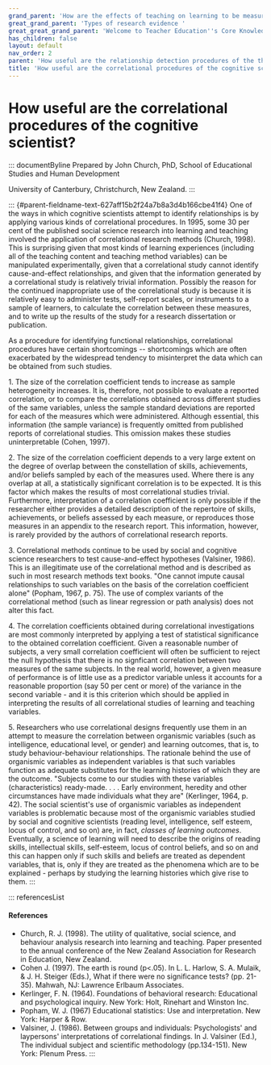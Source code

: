 ```yaml
---
grand_parent: 'How are the effects of teaching on learning to be measured? '
great_grand_parent: 'Types of research evidence '
great_great_grand_parent: 'Welcome to Teacher Education''s Core Knowledge and Skills.'
has_children: false
layout: default
nav_order: 2
parent: 'How useful are the relationship detection procedures of the three main approaches? '
title: 'How useful are the correlational procedures of the cognitive scientist? '
---
```

# How useful are the correlational procedures of the cognitive scientist? 


::: documentByline
Prepared by John Church, PhD, School of Educational Studies and Human
Development

University of Canterbury, Christchurch, New Zealand.
:::

::: {#parent-fieldname-text-627aff15b2f24a7b8a3d4b166cbe41f4}
One of the ways in which cognitive scientists attempt to identify
relationships is by applying various kinds of correlational procedures.
In 1995, some 30 per cent of the published social science research into
learning and teaching involved the application of correlational research
methods (Church, 1998). This is surprising given that most kinds of
learning experiences (including all of the teaching content and teaching
method variables) can be manipulated experimentally, given that a
correlational study cannot identify cause-and-effect relationships, and
given that the information generated by a correlational study is
relatively trivial information. Possibly the reason for the continued
inappropriate use of the correlational study is because it is relatively
easy to administer tests, self-report scales, or instruments to a sample
of learners, to calculate the correlation between these measures, and to
write up the results of the study for a research dissertation or
publication.

As a procedure for identifying functional relationships, correlational
procedures have certain shortcomings -- shortcomings which are often
exacerbated by the widespread tendency to misinterpret the data which
can be obtained from such studies.

1\. The size of the correlation coefficient tends to increase as sample
heterogeneity increases. It is, therefore, not possible to evaluate a
reported correlation, or to compare the correlations obtained across
different studies of the same variables, unless the sample standard
deviations are reported for each of the measures which were
administered. Although essential, this information (the sample variance)
is frequently omitted from published reports of correlational studies.
This omission makes these studies uninterpretable (Cohen, 1997).

2\. The size of the correlation coefficient depends to a very large
extent on the degree of overlap between the constellation of skills,
achievements, and/or beliefs sampled by each of the measures used. Where
there is any overlap at all, a statistically significant correlation is
to be expected. It is this factor which makes the results of most
correlational studies trivial. Furthermore, interpretation of a
correlation coefficient is only possible if the researcher either
provides a detailed description of the repertoire of skills,
achievements, or beliefs assessed by each measure, or reproduces those
measures in an appendix to the research report. This information,
however, is rarely provided by the authors of correlational research
reports.

3\. Correlational methods continue to be used by social and cognitive
science researchers to test cause-and-effect hypotheses (Valsiner,
1986). This is an illegitimate use of the correlational method and is
described as such in most research methods text books. "One cannot
impute causal relationships to such variables on the basis of the
correlation coefficient alone" (Popham, 1967, p. 75). The use of complex
variants of the correlational method (such as linear regression or path
analysis) does not alter this fact.

4\. The correlation coefficients obtained during correlational
investigations are most commonly interpreted by applying a test of
statistical significance to the obtained correlation coefficient. Given
a reasonable number of subjects, a very small correlation coefficient
will often be sufficient to reject the null hypothesis that there is no
signficant correlation between two measures of the same subjects. In the
real world, however, a given measure of performance is of little use as
a predictor variable unless it accounts for a reasonable proportion (say
50 per cent or more) of the variance in the second variable - and it is
this criterion which should be applied in interpreting the results of
all correlational studies of learning and teaching variables.

5\. Researchers who use correlational designs frequently use them in an
attempt to measure the correlation between organismic variables (such as
intelligence, educational level, or gender) and learning outcomes, that
is, to study behaviour-behaviour relationships. The rationale behind the
use of organismic variables as independent variables is that such
variables function as adequate substitutes for the learning histories of
which they are the outcome. "Subjects come to our studies with these
variables (characteristics) ready-made. . . . Early environment,
heredity and other circumstances have made individuals what they are"
(Kerlinger, 1964, p. 42). The social scientist\'s use of organismic
variables as independent variables is problematic because most of the
organismic variables studied by social and cognitive scientists (reading
level, intelligence, self esteem, locus of control, and so on) are, in
fact, *classes of learning outcomes*. Eventually, a science of learning
will need to describe the origins of reading skills, intellectual
skills, self-esteem, locus of control beliefs, and so on and this can
happen only if such skills and beliefs are treated as dependent
variables, that is, only if they are treated as the phenomena which are
to be explained - perhaps by studying the learning histories which give
rise to them.
:::

::: referencesList
#### References

-   Church, R. J. (1998). The utility of qualitative, social science,
    and behaviour analysis research into learning and teaching. Paper
    presented to the annual conference of the New Zealand Association
    for Research in Education, New Zealand.
-   Cohen J. (1997). The earth is round (p\<.05). In L. L. Harlow, S. A.
    Mulaik, & J. H. Steiger (Eds.), What if there were no significance
    tests? (pp. 21-35). Mahwah, NJ: Lawrence Erlbaum Associates.
-   Kerlinger, F. N. (1964). Foundations of behavioral research:
    Educational and psychological inquiry. New York: Holt, Rinehart and
    Winston Inc.
-   Popham, W. J. (1967) Educational statistics: Use and interpretation.
    New York: Harper & Row.
-   Valsiner, J. (1986). Between groups and individuals: Psychologists\'
    and laypersons\' interpretations of correlational findings. In J.
    Valsiner (Ed.), The individual subject and scientific methodology
    (pp.134-151). New York: Plenum Press.
:::
